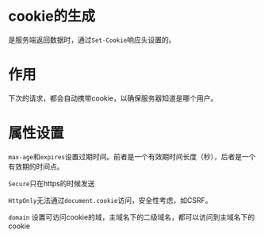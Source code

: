 # cookie的生成
是服务端返回数据时，通过`Set-Cookie`响应头设置的。

# 作用
下次的请求，都会自动携带cookie，以确保服务器知道是哪个用户。

# 属性设置
`max-age`和`expires`设置过期时间。前者是一个有效期时间长度（秒），后者是一个有效期的时间点。

`Secure`只在https的时候发送

`HttpOnly`无法通过`document.cookie`访问，安全性考虑，如CSRF。

`domain` 设置可访问cookie的域，主域名下的二级域名，都可以访问到主域名下的cookie